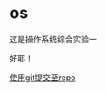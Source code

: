 # os
这是操作系统综合实验一

好耶！


[使用git提交至repo](https://blog.csdn.net/lengyuefeng212/article/details/113818339)
